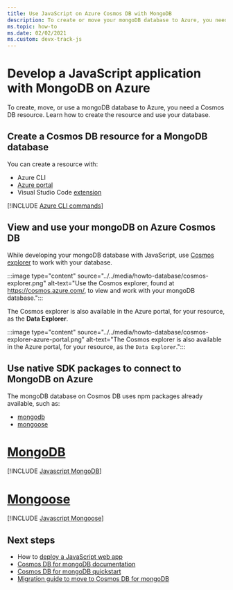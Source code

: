 ```yaml
---
title: Use JavaScript on Azure Cosmos DB with MongoDB
description: To create or move your mongoDB database to Azure, you need a Cosmos DB resource. 
ms.topic: how-to
ms.date: 02/02/2021
ms.custom: devx-track-js
---
```


# Develop a JavaScript application with MongoDB on Azure

To create, move, or use a mongoDB database to Azure, you need a Cosmos DB resource. Learn how to create the resource and use your database.

## Create a Cosmos DB resource for a MongoDB database

You can create a resource with:

* Azure CLI
* [Azure portal](https://portal.azure.com)
* Visual Studio Code [extension](https://marketplace.visualstudio.com/items?itemName=ms-azuretools.vscode-cosmosdb)

[!INCLUDE [Azure CLI commands](../../includes/azure-cli-mongodb.md)]

## View and use your mongoDB on Azure Cosmos DB

While developing your mongoDB database with JavaScript, use [Cosmos explorer](https://cosmos.azure.com/) to work with your database. 

:::image type="content" source="../../media/howto-database/cosmos-explorer.png" alt-text="Use the Cosmos explorer, found at https://cosmos.azure.com/, to view and work with your mongoDB database.":::


The Cosmos explorer is also available in the Azure portal, for your resource, as the **Data Explorer**.


:::image type="content" source="../../media/howto-database/cosmos-explorer-azure-portal.png" alt-text="The Cosmos explorer is also available in the Azure portal, for your resource, as the `Data Explorer`.":::

## Use native SDK packages to connect to MongoDB on Azure

The mongoDB database on Cosmos DB uses npm packages already available, such as:

* [mongodb](https://www.npmjs.com/package/mongodb)
* [mongoose](https://www.npmjs.com/package/mongoose)

# [MongoDB](#tab/mongodb)

[!INCLUDE [Javascript MongoDB](../../includes/javascript-mongodb.md)]

# [Mongoose](#tab/mongoose)

[!INCLUDE [Javascript Mongoose](../../includes/javascript-mongoose.md)]


## Next steps

* How to [deploy a JavaScript web app](../deploy-web-app.md)
* [Cosmos DB for mongoDB documentation](/azure/cosmos-db/mongodb-introduction)
* [Cosmos DB for mongoDB quickstart](/azure/cosmos-db/create-mongodb-nodejs)
* [Migration guide to move to Cosmos DB for mongoDB](/azure/cosmos-db/mongodb-pre-migration)